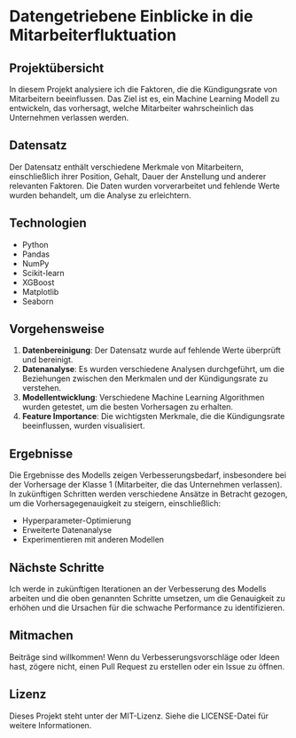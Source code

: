 # Datengetriebene Einblicke in die Mitarbeiterfluktuation

## Projektübersicht

In diesem Projekt analysiere ich die Faktoren, die die Kündigungsrate von Mitarbeitern beeinflussen. Das Ziel ist es, ein Machine Learning Modell zu entwickeln, das vorhersagt, welche Mitarbeiter wahrscheinlich das Unternehmen verlassen werden.

## Datensatz

Der Datensatz enthält verschiedene Merkmale von Mitarbeitern, einschließlich ihrer Position, Gehalt, Dauer der Anstellung und anderer relevanten Faktoren. Die Daten wurden vorverarbeitet und fehlende Werte wurden behandelt, um die Analyse zu erleichtern.

## Technologien

- Python
- Pandas
- NumPy
- Scikit-learn
- XGBoost
- Matplotlib
- Seaborn

## Vorgehensweise

1. **Datenbereinigung**: Der Datensatz wurde auf fehlende Werte überprüft und bereinigt.
2. **Datenanalyse**: Es wurden verschiedene Analysen durchgeführt, um die Beziehungen zwischen den Merkmalen und der Kündigungsrate zu verstehen.
3. **Modellentwicklung**: Verschiedene Machine Learning Algorithmen wurden getestet, um die besten Vorhersagen zu erhalten.
4. **Feature Importance**: Die wichtigsten Merkmale, die die Kündigungsrate beeinflussen, wurden visualisiert.

## Ergebnisse

Die Ergebnisse des Modells zeigen Verbesserungsbedarf, insbesondere bei der Vorhersage der Klasse 1 (Mitarbeiter, die das Unternehmen verlassen). In zukünftigen Schritten werden verschiedene Ansätze in Betracht gezogen, um die Vorhersagegenauigkeit zu steigern, einschließlich:

- Hyperparameter-Optimierung
- Erweiterte Datenanalyse
- Experimentieren mit anderen Modellen

## Nächste Schritte

Ich werde in zukünftigen Iterationen an der Verbesserung des Modells arbeiten und die oben genannten Schritte umsetzen, um die Genauigkeit zu erhöhen und die Ursachen für die schwache Performance zu identifizieren.

## Mitmachen

Beiträge sind willkommen! Wenn du Verbesserungsvorschläge oder Ideen hast, zögere nicht, einen Pull Request zu erstellen oder ein Issue zu öffnen.

## Lizenz

Dieses Projekt steht unter der MIT-Lizenz. Siehe die LICENSE-Datei für weitere Informationen.

